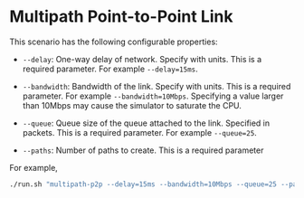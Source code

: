 # Multipath Point-to-Point Link

This scenario has the following configurable properties:

* `--delay`: One-way delay of network. Specify with units. This is a required
  parameter. For example `--delay=15ms`.

* `--bandwidth`: Bandwidth of the link. Specify with units. This is a required
  parameter. For example `--bandwidth=10Mbps`. Specifying a value larger than
  10Mbps may cause the simulator to saturate the CPU.

* `--queue`: Queue size of the queue attached to the link. Specified in
  packets. This is a required parameter. For example `--queue=25`.

* `--paths`: Number of paths to create. This is a required parameter

For example,
```bash
./run.sh "multipath-p2p --delay=15ms --bandwidth=10Mbps --queue=25 --paths=2"
```
